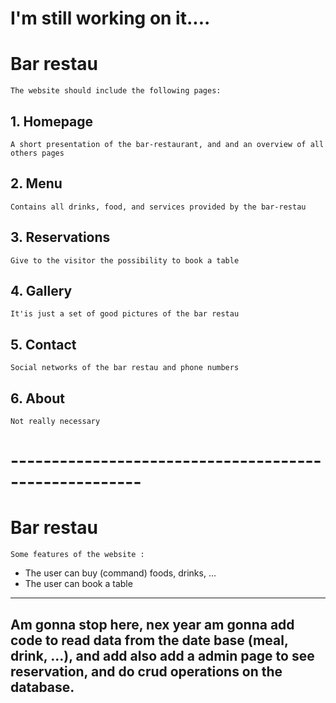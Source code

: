 # I'm still working on it....


<h1>Bar restau </h1>

    The website should include the following pages:
## 1. Homepage
    A short presentation of the bar-restaurant, and and an overview of all others pages
## 2. Menu
    Contains all drinks, food, and services provided by the bar-restau
## 3. Reservations
    Give to the visitor the possibility to book a table
## 4. Gallery
    It'is just a set of good pictures of the bar restau
## 5. Contact
    Social networks of the bar restau and phone numbers
## 6. About
    Not really necessary
#  ------------------------------------------------------
<h1>Bar restau</h1>

    Some features of the website :
- The user can buy (command) foods, drinks, ...
- The user can book a table


______________________________________________________________________________________________
## Am gonna stop here, nex year am gonna add code to read data from the date base (meal, drink, ...), and add also add a admin page to see reservation, and do crud operations on the database.
